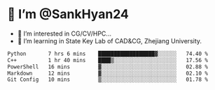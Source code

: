 # 👋 I’m @SankHyan24

- 👀 I’m interested in CG/CV/HPC...
- 🌱 I’m learning in State Key Lab of CAD&CG, Zhejiang University.

<!---
SankHyan24/SankHyan24 is a ✨ special ✨ repository because its `README.md` (this file) appears on your GitHub profile.
You can click the Preview link to take a look at your changes.
--->
<!--START_SECTION:waka-->

```txt
Python       7 hrs 6 mins    ██████████████████▓░░░░░░   74.40 %
C++          1 hr 40 mins    ████▒░░░░░░░░░░░░░░░░░░░░   17.56 %
PowerShell   16 mins         ▓░░░░░░░░░░░░░░░░░░░░░░░░   02.88 %
Markdown     12 mins         ▓░░░░░░░░░░░░░░░░░░░░░░░░   02.10 %
Git Config   10 mins         ▒░░░░░░░░░░░░░░░░░░░░░░░░   01.78 %
```

<!--END_SECTION:waka-->
